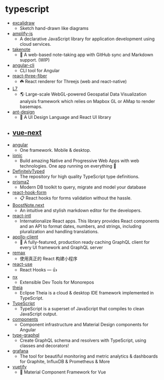# typescript
- [excalidraw](https://github.com/excalidraw/excalidraw)
  - Sketch hand-drawn like diagrams
- [amplify-js](https://github.com/aws-amplify/amplify-js)
  - A declarative JavaScript library for application development using cloud services.
- [takenote](https://github.com/taniarascia/takenote)
  - 📝 A web-based note-taking app with GitHub sync and Markdown support. (WIP)
- [angular-cli](https://github.com/angular/angular-cli)
  - CLI tool for Angular
- [react-three-fiber](https://github.com/react-spring/react-three-fiber)
  - ☘️ React renderer for Threejs (web and react-native)
- [L7](https://github.com/antvis/L7)
  - 🌎 Large-scale WebGL-powered Geospatial Data Visualization analysis framework which relies on Mapbox GL or AMap to render basemaps.
- [ant-design](https://github.com/ant-design/ant-design)
  - 🌈 A UI Design Language and React UI library
- [vue-next](https://github.com/vuejs/vue-next)
  - 
- [angular](https://github.com/angular/angular)
  - One framework. Mobile & desktop.
- [ionic](https://github.com/ionic-team/ionic)
  - Build amazing Native and Progressive Web Apps with web technologies. One app running on everything 🎉
- [DefinitelyTyped](https://github.com/DefinitelyTyped/DefinitelyTyped)
  - The repository for high quality TypeScript type definitions.
- [prisma2](https://github.com/prisma/prisma2)
  - Modern DB toolkit to query, migrate and model your database
- [react-hook-form](https://github.com/react-hook-form/react-hook-form)
  - 📋 React hooks for forms validation without the hassle.
- [BoostNote.next](https://github.com/BoostIO/BoostNote.next)
  - An intuitive and stylish markdown editor for the developers.
- [react-intl](https://github.com/formatjs/react-intl)
  - Internationalize React apps. This library provides React components and an API to format dates, numbers, and strings, including pluralization and handling translations.
- [apollo-client](https://github.com/apollographql/apollo-client)
  - 🚀 A fully-featured, production ready caching GraphQL client for every UI framework and GraphQL server
- [remax](https://github.com/remaxjs/remax)
  - 使用真正的 React 构建小程序
- [react-use](https://github.com/streamich/react-use)
  - React Hooks — 👍
- [nx](https://github.com/nrwl/nx)
  - Extensible Dev Tools for Monorepos
- [theia](https://github.com/eclipse-theia/theia)
  - Eclipse Theia is a cloud & desktop IDE framework implemented in TypeScript.
- [TypeScript](https://github.com/microsoft/TypeScript)
  - TypeScript is a superset of JavaScript that compiles to clean JavaScript output.
- [components](https://github.com/angular/components)
  - Component infrastructure and Material Design components for Angular
- [type-graphql](https://github.com/MichalLytek/type-graphql)
  - Create GraphQL schema and resolvers with TypeScript, using classes and decorators!
- [grafana](https://github.com/grafana/grafana)
  - The tool for beautiful monitoring and metric analytics & dashboards for Graphite, InfluxDB & Prometheus & More
- [vuetify](https://github.com/vuetifyjs/vuetify)
  - 🐉 Material Component Framework for Vue
